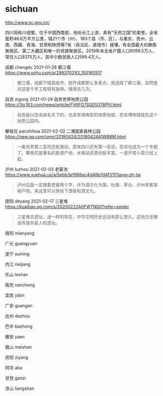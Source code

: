 # sichuan

http://www.sc.gov.cn/

四川简称川或蜀，位于中国西南部，地处长江上游，素有“天府之国”的美誉。全省面积48.6万平方公里，辖21个市（州）、183个县（市、区），与重庆、贵州、云南、西藏、青海、甘肃和陕西等7省（自治区、直辖市）接壤，有全国最大的彝族聚居区、第二大藏区和唯一的羌族聚居区。2019年末全省户籍人口9099.5万人、常住人口8375万人，其中少数民族人口599.4万人。

成都 chengdu 2021-01-28 都江堰 https://www.sohu.com/a/299370293_100160517

> 都江堰，成都下辖县级市，抛开成都那么多景点，我选择了都江堰，自然是对这座千年工程情有独钟。值得去几次。

自贡 zigong 2021-01-29 自贡世界地质公园 https://3g.163.com/news/article/FV6FG7SQ05378PIV.html

> 自贡是以恐龙闻名天下的，也具有很典型的地质地貌，恐龙博物馆就在这个地质公园内。

攀枝花 panzhihua 2021-02-02 二滩国家森林公园 https://new.qq.com/omn/20180424/20180424A1W88M.html

> 一看世界第三高坝还挺激动，原来四川还有第一高坝，高坝也成为一个专题了。攀枝花是著名的能源产地，水电站资源也挺丰富，一道开胃小菜已经上起。

泸州 luzhou 2021-02-03 老窖池 https://www.xuehua.us/a/5ebb3ef986ec4d48b7d4f311?lang=zh-tw

> 泸州后面一定跟着老窖两个字，作为酒文化大国，杜康、茅台、泸州老窖家喻户晓，来这里可以体验下酒香和酒文化。

德阳 deyang 2021-02-17 三星堆 https://kuaibao.qq.com/s/20200222A0FWTN00?refer=spider

> 三星堆古遗址，谜一样的存在，中华文明历史远没有那么悠久。这地方还被谣传是外星人的遗址。

绵阳 mianyang

广元 guangyuan

遂宁 suining

内江 neijiang

乐山 leshan

南充 nanchong

宜宾 yibin

广安 guangan

达州 dazhou

巴中 bazhong

雅安 yaan

眉山 meishan

资阳 ziyang

阿坝 aba

甘孜 ganzi

凉山 liangshan
